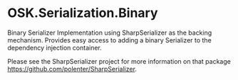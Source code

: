 # OSK.Serialization.Binary
Binary Serializer Implementation using SharpSerializer as the backing mechanism. Provides easy access to adding a binary Serializer to the dependency injection container.

Please see the SharpSerializer project for more information on that package https://github.com/polenter/SharpSerializer.

